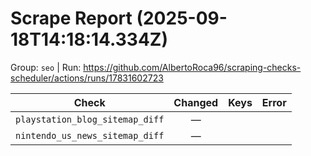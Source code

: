 # Scrape Report (2025-09-18T14:18:14.334Z)

Group: `seo`  |  Run: https://github.com/AlbertoRoca96/scraping-checks-scheduler/actions/runs/17831602723

| Check | Changed | Keys | Error |
|---|:---:|:--|:--|
| `playstation_blog_sitemap_diff` | — |  |  |
| `nintendo_us_news_sitemap_diff` | — |  |  |

